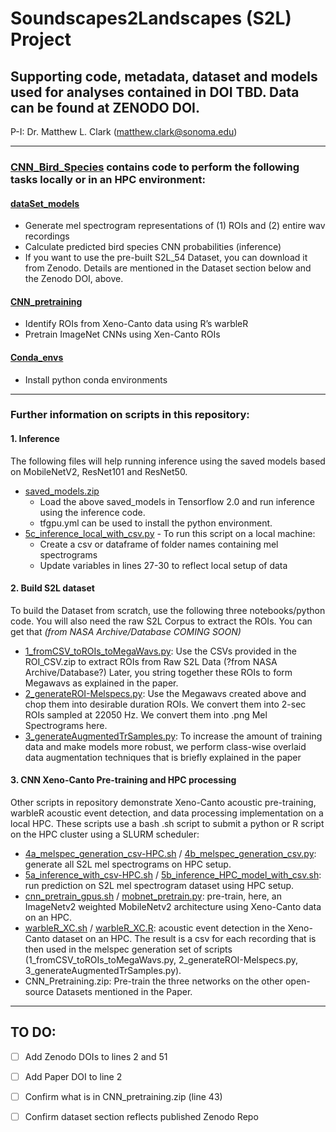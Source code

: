 # Soundscapes2Landscapes (S2L) Project
## Supporting code, metadata, dataset and models used for analyses contained in DOI TBD.  Data can be found at ZENODO DOI.

P-I: Dr. Matthew L. Clark (<matthew.clark@sonoma.edu>)

***
### [CNN_Bird_Species](CNN_Bird_Species/) contains code to perform the following tasks locally or in an HPC environment:
#### [dataSet_models](CNN_Bird_Species/dataSet_models/)
- Generate mel spectrogram representations of (1) ROIs and (2) entire wav recordings
- Calculate predicted bird species CNN probabilities (inference)
- If you want to use the pre-built S2L_54 Dataset, you can download it from Zenodo. Details are mentioned in the Dataset section below and the Zenodo DOI, above. 

#### [CNN_pretraining](CNN_Bird_Species/CNN_pretraining/)
- Identify ROIs from Xeno-Canto data using R’s warbleR
- Pretrain ImageNet CNNs using Xen-Canto ROIs

#### [Conda_envs](CNN_Bird_Species/Conda_envs/)
- Install python conda environments

***
### Further information on scripts in this repository:
#### 1. Inference
The following files will help running inference using the saved models based on MobileNetV2, ResNet101 and ResNet50.
- [saved_models.zip](CNN_Bird_Species/dataSet_models/)  
  - Load the above saved_models in Tensorflow 2.0 and run inference using the inference code.
  - tfgpu.yml can be used to install the python environment. 
- [5c_inference_local_with_csv.py](CNN_Bird_Species/dataSet_models/) - To run this script on a local machine:
  - Create a csv or dataframe of folder names containing mel spectrograms
  - Update variables in lines 27-30 to reflect local setup of data

#### 2. Build S2L dataset
To build the Dataset from scratch, use the following three notebooks/python code. You will also need the raw S2L Corpus to extract the ROIs. You can get that *(from NASA Archive/Database COMING SOON)* 
- [1_fromCSV_toROIs_toMegaWavs.py](CNN_Bird_Species/dataSet_models/): Use the CSVs provided in the ROI_CSV.zip to extract ROIs from Raw S2L Data (?from NASA Archive/Database?) Later, you string together these ROIs to form Megawavs as explained in the paper.
- [2_generateROI-Melspecs.py](CNN_Bird_Species/dataSet_models/): Use the Megawavs created above and chop them into desirable duration ROIs. We convert them into 2-sec ROIs sampled at 22050 Hz. We convert them into .png Mel Spectrograms here.
- [3_generateAugmentedTrSamples.py](CNN_Bird_Species/dataSet_models/): To increase the amount of training data and make models more robust, we perform class-wise overlaid data augmentation techniques that is briefly explained in the paper

#### 3. CNN Xeno-Canto Pre-training and HPC processing
Other scripts in repository demonstrate Xeno-Canto acoustic pre-training, warbleR acoustic event detection, and data processing implementation on a local HPC. These scripts use a bash .sh script to submit a python or R script on the HPC cluster using a SLURM scheduler:
- [4a_melspec_generation_csv-HPC.sh](CNN_Bird_Species/dataSet_models/) / [4b_melspec_generation_csv.py](CNN_Bird_Species/dataSet_models/): generate all S2L mel spectrograms on HPC setup.
- [5a_inference_with_csv-HPC.sh](CNN_Bird_Species/dataSet_models/) / [5b_inference_HPC_model_with_csv.sh](CNN_Bird_Species/dataSet_models/): run prediction on S2L mel spectrogram dataset using HPC setup.
- [cnn_pretrain_gpus.sh](CNN_Bird_Species/CNN_pretraining/) / [mobnet_pretrain.py](CNN_Bird_Species/CNN_pretraining/): pre-train, here, an ImageNetv2 weighted MobileNetv2 architecture using Xeno-Canto data on an HPC.
- [warbleR_XC.sh](CNN_Bird_Species/CNN_pretraining/) / [warbleR_XC.R](CNN_Bird_Species/CNN_pretraining/): acoustic event detection in the Xeno-Canto dataset on an HPC. The result is a csv for each recording that is then used in the melspec generation set of scripts (1_fromCSV_toROIs_toMegaWavs.py, 2_generateROI-Melspecs.py, 3_generateAugmentedTrSamples.py).
- CNN_Pretraining.zip: Pre-train the three networks on the other open-source Datasets mentioned in the Paper.

***
## TO DO:
- [ ] Add Zenodo DOIs to lines 2 and 51
- [ ] Add Paper DOI to line 2
- [ ] Confirm what is in CNN_pretraining.zip (line 43)
- [ ] Confirm dataset section reflects published Zenodo Repo 










